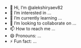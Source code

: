 - 👋 Hi, I’m @alekshiryaev82
- 👀 I’m interested in ...
- 🌱 I’m currently learning ...
- 💞️ I’m looking to collaborate on ...
- 📫 How to reach me ...
- 😄 Pronouns: ...
- ⚡ Fun fact: ...

<!---
alekshiryaev82/alekshiryaev82 is a ✨ special 18 ✨ repository because its `README.md` (this file) appears on your GitHub profile.
You can click the Preview link to take a look at your changes.
--->
